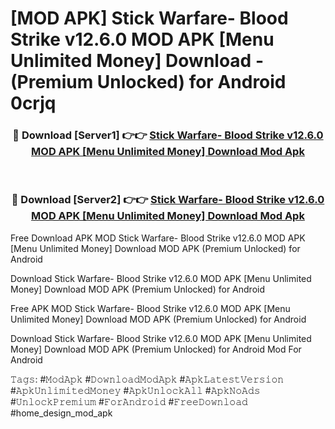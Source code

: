 # [MOD APK] Stick Warfare- Blood Strike v12.6.0 MOD APK [Menu Unlimited Money] Download - (Premium Unlocked) for Android 0crjq



<div align="center">
<h3>🔴 Download [Server1] 👉👉 <a href="https://momento.my/?title=Stick_Warfare-_Blood_Strike_v12.6.0_MOD_APK_[Menu_Unlimited_Money]_Download">Stick Warfare- Blood Strike v12.6.0 MOD APK [Menu Unlimited Money] Download Mod Apk</a></h3><br>

<h3>🔴 Download [Server2] 👉👉 <a href="https://momento.my/?title=Stick_Warfare-_Blood_Strike_v12.6.0_MOD_APK_[Menu_Unlimited_Money]_Download">Stick Warfare- Blood Strike v12.6.0 MOD APK [Menu Unlimited Money] Download Mod Apk</a></h3>
</div>



Free Download APK MOD Stick Warfare- Blood Strike v12.6.0 MOD APK [Menu Unlimited Money] Download MOD APK (Premium Unlocked) for Android

Download Stick Warfare- Blood Strike v12.6.0 MOD APK [Menu Unlimited Money] Download MOD APK (Premium Unlocked) for Android

Free APK MOD Stick Warfare- Blood Strike v12.6.0 MOD APK [Menu Unlimited Money] Download MOD APK (Premium Unlocked) for Android

Download Stick Warfare- Blood Strike v12.6.0 MOD APK [Menu Unlimited Money] Download MOD APK (Premium Unlocked) for Android Mod For Android

𝚃𝚊𝚐𝚜: #𝙼𝚘𝚍𝙰𝚙𝚔 #𝙳𝚘𝚠𝚗𝚕𝚘𝚊𝚍𝙼𝚘𝚍𝙰𝚙𝚔 #𝙰𝚙𝚔𝙻𝚊𝚝𝚎𝚜𝚝𝚅𝚎𝚛𝚜𝚒𝚘𝚗 #𝙰𝚙𝚔𝚄𝚗𝚕𝚒𝚖𝚒𝚝𝚎𝚍𝙼𝚘𝚗𝚎𝚢 #𝙰𝚙𝚔𝚄𝚗𝚕𝚘𝚌𝚔𝙰𝚕𝚕 #𝙰𝚙𝚔𝙽𝚘𝙰𝚍𝚜 #𝚄𝚗𝚕𝚘𝚌𝚔𝙿𝚛𝚎𝚖𝚒𝚞𝚖 #𝙵𝚘𝚛𝙰𝚗𝚍𝚛𝚘𝚒𝚍 #𝙵𝚛𝚎𝚎𝙳𝚘𝚠𝚗𝚕𝚘𝚊𝚍 #home_design_mod_apk
